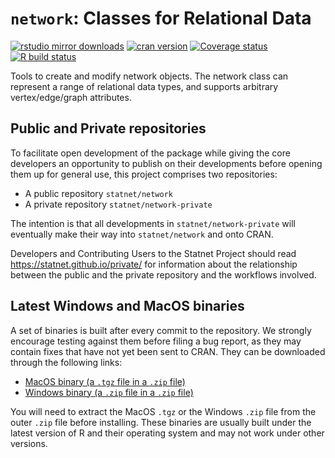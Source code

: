 # `network`: Classes for Relational Data

[![rstudio mirror downloads](https://cranlogs.r-pkg.org/badges/network?color=2ED968)](https://cranlogs.r-pkg.org/)
[![cran version](https://www.r-pkg.org/badges/version/network)](https://cran.r-project.org/package=network)
[![Coverage status](https://codecov.io/gh/statnet/network/branch/master/graph/badge.svg)](https://codecov.io/github/statnet/network?branch=master)
[![R build status](https://github.com/statnet/network/workflows/R-CMD-check/badge.svg)](https://github.com/statnet/network/actions)

Tools to create and modify network objects.  The network class can represent a range of relational data types, and supports arbitrary vertex/edge/graph attributes.

## Public and Private repositories

To facilitate open development of the package while giving the core developers an opportunity to publish on their developments before opening them up for general use, this project comprises two repositories:
* A public repository `statnet/network`
* A private repository `statnet/network-private`

The intention is that all developments in `statnet/network-private` will eventually make their way into `statnet/network` and onto CRAN.

Developers and Contributing Users to the Statnet Project should read https://statnet.github.io/private/ for information about the relationship between the public and the private repository and the workflows involved.

## Latest Windows and MacOS binaries

A set of binaries is built after every commit to the repository. We strongly encourage testing against them before filing a bug report, as they may contain fixes that have not yet been sent to CRAN. They can be downloaded through the following links:

* [MacOS binary (a `.tgz` file in a `.zip` file)](https://nightly.link/statnet/network/workflows/R-CMD-check.yaml/master/macOS-rrelease-binaries.zip)
* [Windows binary (a `.zip` file in a `.zip` file)](https://nightly.link/statnet/network/workflows/R-CMD-check.yaml/master/Windows-rrelease-binaries.zip)

You will need to extract the MacOS `.tgz` or the Windows `.zip` file from the outer `.zip` file before installing. These binaries are usually built under the latest version of R and their operating system and may not work under other versions.
